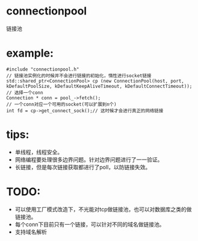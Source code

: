 # connectionpool
链接池

# example:
    #include "connectionpool.h"
    // 链接池实例化的时候并不会进行链接的初始化，惰性进行socket链接
    std::shared_ptr<ConnectionPool> cp (new ConnectionPool(host, port, kDefaultPoolSize, kDefaultKeepAliveTimeout, kDefaultConnectTimeout));
    // 选择一个conn
    Connection * conn = pool_->fetch();
    // 一个conn对应一个可用的socket(可以扩展到n个)
    int fd = cp->get_connect_sock();// 这时候才会进行真正的网络链接
    
# tips:
- 单线程，线程安全。
- 网络编程要处理很多边界问题。针对边界问题进行了一一验证。
- 长链接，但是每次链接获取都进行了poll，以防链接失效。

# TODO:
- 可以使用工厂模式改造下，不光能对tcp做链接池，也可以对数据库之类的做链接池。
- 每个conn下目前只有一个链接，可以针对不同的域名做链接池。
- 支持域名解析
